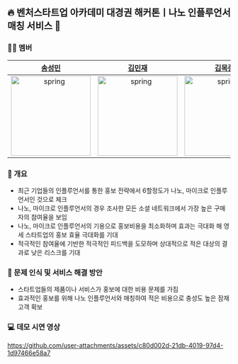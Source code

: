 ## 🔥 벤처스타트업 아카데미 대경권 해커톤ㅣ나노 인플루언서 매칭 서비스 👫

### 🧑‍💻 멤버
|[송성민](https://github.com/tjdals4716)|[김민재](https://github.com/wintery7)|[김목종](https://github.com/rlaahrwhd)|[유성민](https://github.com/foxtrot2n)|
|:---:|:---:|:---:|:---:|
|<img src="https://avatars.githubusercontent.com/u/144472331?v=4" alt="spring" width="180" height="180"/>|<img src="https://avatars.githubusercontent.com/u/103015003?v=4" alt="spring" width="180" height="180"/>|<img src="https://avatars.githubusercontent.com/u/103015094?v=4" alt="spring" width="180" height="180"/>|<img src="https://avatars.githubusercontent.com/u/61071558?v=4" alt="spring" width="180" height="180"/>|

### 📌 개요
- 최근 기업들의 인플루언서를 통한 홍보 전략에서 6할정도가 나노, 마이크로 인플루언서인 것으로 체크
- 나노, 마이크로 인플루언서의 경우 조사한 모든 소셜 네트워크에서 가장 높은 구매자의 참여율을 보임
- 나노, 마이크로 인플루언서의 기용으로 홍보비용을 최소화하며 효과는 극대화 해 영세 스타트업의 홍보 효율 극대화를 기대
- 적극적인 참여율에 기반한 적극적인 피드백을 도모하며 상대적으로 적은 대상의 결과로 낮은 리스크를 기대

### 🤔 문제 인식 및 서비스 해결 방안
- 스타트업들의 제품이나 서비스가 홍보에 대한 비용 문제를 가짐
- 효과적인 홍보를 위해 나노 인플루언서와 매칭하여 적은 비용으로 충성도 높은 잠재 고객 확보

### 💻 데모 시연 영상
https://github.com/user-attachments/assets/c80d002d-21db-4019-97d4-1d97466e58a7
